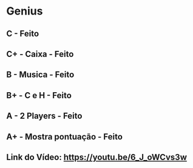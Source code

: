 # Genius

## C - Feito
## C+ - Caixa - Feito
## B - Musica - Feito
## B+ - C e H - Feito
## A - 2 Players - Feito
## A+ - Mostra pontuação - Feito

## Link do Vídeo: https://youtu.be/6_J_oWCvs3w